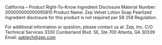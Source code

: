  
 
 
California – Product Right-To-Know Ingredient Disclosure 
Material Number: 000000000000095810 
Product Name: Zep Velvet Lotion Soap Pearlized 
Ingredient disclosure for this product is not required per SB 258 Regulation. 
 
For additional information or question, please contact us at: 
Zep, Inc. 
C/O Technical Services 
3330 Cumberland Blvd. SE, Ste 700 
Atlanta, GA 30339 
Email: asktech@zep.com 
 
 
 
 
